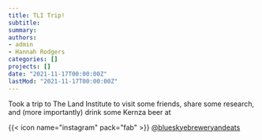 ```yaml
---
title: TLI Trip!
subtitle: 
summary: 
authors:
- admin
- Hannah Rodgers
categories: []
projects: []
date: "2021-11-17T00:00:00Z"
lastMod: "2021-11-17T00:00:00Z"
---
```


Took a trip to The Land Institute to visit some friends, 
share some research, and (more importantly) drink some Kernza 
beer at 

{{< icon name="instagram" pack="fab" >}}
[@blueskyebreweryandeats](https://www.instagram.com/blueskyebreweryandeats/)